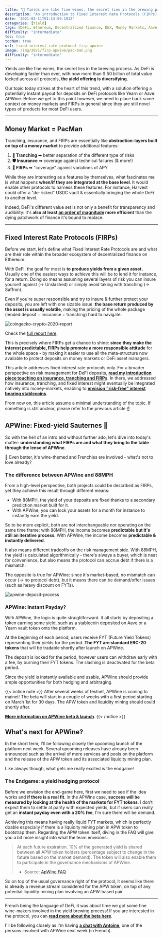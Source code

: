 ```yaml
---
title: "🍷 Yields are like fine wines, the secret lies in the brewing process"
description: "An introduction to Fixed Interest Rate Protocols (FIRPs) through the lense of APWine to better understand what they enable and bring to DeFi."
date: '2021-02-11T01:13:50.191Z'
categories: [Yield]
tags: [DeFi, Ethereum, Decentralized finance, DEX, Money Markets, Aave, Compound, ApWine, 88MPH, Fixed Interest Rate Protocol, FIRP]
difficulty: "intermediate"
toc: true
tocNum: true
url: fixed-interest-rate-protocol-firp-apwine
image: /img/2021/firp-apwine/pac-man.png
difficulty: "intermediate"
---
```


Yields are like fine wines, the secret lies in the brewing process. As DeFi is developing faster than ever, with now more than $ 50 billion of total value locked across all protocols, **the yield offering is diversifying**.

Our topic today strikes at the heart of this trend, with a solution offering a potentially instant payout for deposits on DeFi protocols like Yearn or Aave: APWine. Before we get to this point however, we need to place back some context on money markets and FIRPs in general since they are still novel types of products for most DeFi users.

---

## Money Market = PacMan

Tranching, insurance, and FIRPs are essentially like **abstraction-layers built on top of a money market** to provide additional features:
1. **🔪 Tranching** ➡ better separation of the different type of risks
2. **🛡 Insurance** ➡ coverage against technical failures (& more!)
3. **🔮 FIRPs** ➡ "coverage" against variations of APY

While they are interesting as a features by themselves, what fascinates me is what happens **when/if they are integrated at the base level**. It would enable other protocols to harness these features. For instance, Harvest could offer a "de-risked" USDC vault & essentially bringing the whole DeFi to another level. 

Indeed, DeFi's different value set is not only a benefit for transparency and audibility: it's **also at least <ins>an order of magnitude</ins> more efficient** than the dying patchwork of finance it's bound to replace.

---

## Fixed Interest Rate Protocols (FIRPs)

Before we start, let's define what Fixed Interest Rate Protocols are and what are their role within the broader ecosystem of decentralized finance on Ethereum. 

With DeFi, the goal for most is **to produce yields from a given asset.** Usually one of the easiest ways to achieve this will be to lend it for instance, for a return. Doing so means assuming several layers of risk you can insure yourself against (-> Unslashed) or simply avoid taking with tranching (-> Saffron).

Even if you're super responsible and try to insure & further protect your deposits, you are left with one sizable issue: **the base return produced by the asset is usually volatile**, making the pricing of the whole package (lended deposit + insurance + tranching) hard to navigate.

![coingecko-crypto-2020-report](/img/2021/firp-apwine/coingecko-report.png "CoinGecko highligthed the different approaches to FIRP as a growing subset of DeFi in the last report")

Check the [full report here](https://assets.coingecko.com/reports/2020-Year-End-Report/CoinGecko-2020-Report.pdf).

This is precisely where FIRPs get a chance to shine: **since they make the interest predictable, FIRPs help promote a more responsible attitude** for the whole space - by making it easier to use all the meta-structure now available to protect deposits on money markets or DeFi asset managers.

This article addresses fixed interest rate protocols only. For a broader perspective on risk management for DeFi deposits, **[read my introduction piece touching on insurance, tranching and FIRPs](https://tokenbrice.xyz/content/posts/2021/risk-tranching.md)**. In there, we addressed how insurance, tranching, and fixed interest might eventually be integrated natively into money-markets, enabling to **[envision "risk-free" interest bearing stablecoins](https://tokenbrice.xyz/content/posts/2021/risk-tranching.md)**.

From now on, this article assume a minimal understanding of the topic. If something is still unclear, please refer to the previous article ☝


## APWine: Fixed-yield Sauternes 🍷

So with the hell of an intro and without further ado, let's dive into today's matter: **understanding what FIRPs are and what they bring to the table through the lense of APWine**.

🍷 Even better, it's wine-themed and Frenchies are involved - what's not to love already?

### The difference between APWine and 88MPH

From a high-level perspective, both projects could be described as FIRPs, yet they achieve this result through different means:

*   With 88MPH, the yield of your deposits are fixed thanks to a secondary prediction market built for it.
*   With APWine, you can lock your assets for a month for instance to instantly earn the yield.

So to be more explicit, both are not interchangeable nor operating on the same time frame: with 88MPH, the income becomes **predictable but it's still an iterative process**. With APWine, the income becomes **predictable & instantly delivered**.

It also means different tradeoffs on the risk management side. With 88MPH, the yield is calculated algorithmically - there's always a buyer, which is neat for convenience, but also means the protocol can accrue debt if there is a mismatch.

The opposite is true for APWine: since it's market-based, no mismatch can occur (-> no protocol debt), but it means there can be demand/offer issues (such as heavy discount on FYTs).

![apwine-deposit-process](/img/2021/firp-apwine/apwine.png "The deposit process on ApWine explained (source: official website)")

### APWine: Instant Payday?

With APWine, the logic is quite straightforward. It all starts by depositing a token earning some yield, such as a stablecoin deposited on Aave or a Yearn vault token onto the platform. 

At the beginning of each period, users receive FYT (Future Yield Tokens) representing their yields for the period. **The FYT are standard ERC-20 tokens** that will be tradable shortly after launch on APWine.

The deposit is locked for the period, however users can withdraw early with a fee, by burning their FYT tokens. The slashing is deactivated for the beta period.

Since the yield is instantly available and usable, APWine should provide ample opportunities for both hedging and arbitraging. 

{{< notice note >}}
After several weeks of testnet, APWine is coming to mainet! The beta will start in a couple of weeks with a first period starting on March 1st for 30 days. The APW token and liquidity mining should could shortly after. 

**[More information on APWine beta & launch](https://apwine.medium.com/our-beta-is-live-on-the-ethereum-mainnet-3860491a365c)**.
{{< /notice >}}

## What's next for APWine?

In the short term, I'll be following closely the upcoming launch of the platform next week. Several upcoming releases have already been announced such as the arrival of more services and pools on the platform and the release of the APW token and its associated liquidity mining plan.

Like always though, what gets me really excited is the endgame!


### The Endgame: a yield hedging protocol

Before we envision the end-game here, first we need to see if the idea works and **if there is a real fit.** In the APWine case, **success will be measured by looking at the health of the markets for FYT tokens**. I don't expect them to settle at parity with expected yields, but if users can really get an **instant payday even with a 20% fee**, I'm sure there will be demand. 

Achieving this means having really liquid FYT markets, which is perfectly doable especially if there is a liquidity mining plan in APW token to bootstrap them. Regarding the APW token itself, diving in the FAQ will give you a bit more insight into what the team envisions:

> At each future expiration, 10% of the generated yield is shared between all APW token holders (percentage subject to change in the future based on the market demand). The token will also enable them to participate in the governance mechanisms of APWine.
> 
> - Source: [ApWine FAQ](https://apwine.fi/faq)

So on top of the usual governance right of the protocol, it seems like there is already a revenue stream considered for the APW token, on top of any potential liquidity mining plan involving an APW-based pair.

---

French being the language of DeFi, it was about time we got some fine wine-makers involved in the yield brewing process! If you are interested in the protocol, you can **[read more about the beta here](https://apwine.medium.com/our-beta-is-live-on-the-ethereum-mainnet-3860491a365c)**.

I'll be following closely as I'm having **[a chat with Antoine](https://www.youtube.com/watch?v=Zo0B64swtPI)**, one of the persons involved with APWine next week (in French).
